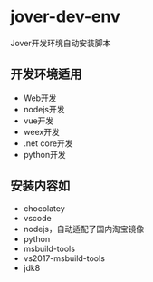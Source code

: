 # jover-dev-env

Jover开发环境自动安装脚本

## 开发环境适用

- Web开发
- nodejs开发
- vue开发
- weex开发
- .net core开发
- python开发

## 安装内容如

- chocolatey
- vscode
- nodejs，自动适配了国内淘宝镜像
- python
- msbuild-tools
- vs2017-msbuild-tools
- jdk8
